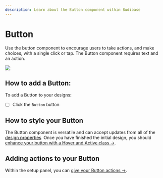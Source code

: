 ```yaml
---
description: Learn about the Button component within Budibase
---
```


# Button

Use the button component to encourage users to take actions, and make choices, with a single click or tap. The  Button component requires text and an action.

![](../../../.gitbook/assets/button.png)

## How to add a Button:

To add a Button to your designs:

* [ ] Click the `Button` button

## How to style your Button

The Button component is versatile and can accept updates from all of the [design properties](). Once you have finished the initial design, you should [enhance your button with a Hover and Active class →](). 

## Adding actions to your Button

Within the setup panel, you can [give your Button actions →](../actions.md).



